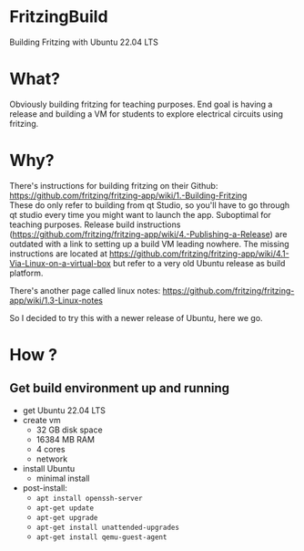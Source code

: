 # FritzingBuild
Building Fritzing with Ubuntu 22.04 LTS

# What?
Obviously building fritzing for teaching purposes. End goal is having a release and building a VM for students to explore electrical circuits using fritzing.

# Why?
There's instructions for building fritzing on their Github: https://github.com/fritzing/fritzing-app/wiki/1.-Building-Fritzing  
These do only refer to building from qt Studio, so you'll have to go through qt studio every time you might want to launch the app. Suboptimal for teaching purposes. Release build instructions (https://github.com/fritzing/fritzing-app/wiki/4.-Publishing-a-Release) are outdated with a link to setting up a build VM leading nowhere. The missing instructions are located at https://github.com/fritzing/fritzing-app/wiki/4.1-Via-Linux-on-a-virtual-box but refer to a very old Ubuntu release as build platform. 

There's another page called linux notes: https://github.com/fritzing/fritzing-app/wiki/1.3-Linux-notes

So I decided to try this with a newer release of Ubuntu, here we go.

# How ?
## Get build environment up and running
- get Ubuntu 22.04 LTS
- create vm
  - 32 GB disk space
  - 16384 MB RAM
  - 4 cores
  - network
- install Ubuntu
  - minimal install
- post-install:
  - ```apt install openssh-server```
  - ```apt-get update```
  - ```apt-get upgrade```
  - ```apt-get install unattended-upgrades```
  - ```apt-get install qemu-guest-agent```
